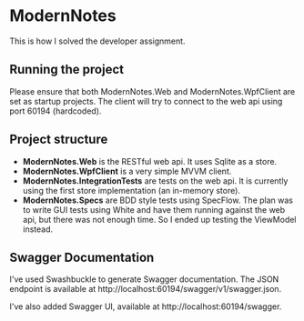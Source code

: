 # ModernNotes
This is how I solved the developer assignment.

## Running the project
Please ensure that both ModernNotes.Web and ModernNotes.WpfClient are set as startup projects. 
The client will try to connect to the web api using port 60194 (hardcoded).

## Project structure

* **ModernNotes.Web** is the RESTful web api. It uses Sqlite as a store.
* **ModernNotes.WpfClient** is a very simple MVVM client.
* **ModernNotes.IntegrationTests** are tests on the web api. It is currently 
using the first store implementation (an in-memory store).
* **ModernNotes.Specs** are BDD style tests using SpecFlow. The plan was to write 
GUI tests using White and have them running against the web api, but there was not enough
time. So I ended up testing the ViewModel instead.

## Swagger Documentation
I've used Swashbuckle to generate Swagger documentation. The JSON endpoint is 
available at http://localhost:60194/swagger/v1/swagger.json.

I've also added Swagger UI, available at http://localhost:60194/swagger.
